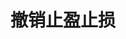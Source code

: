 ---
title: 撤销止盈止损
position_number: 8
type: post
description: /az/future/trade/v1/entrust/cancel-profit-stop
remark: Content-Type = application/x-www-form-urlencoded && application/json
parameters:
    -
        name: profitId
        type: integer
        mandatory: true
        default: N/A
        description: 止盈止损id
        ranges:
content_markdown: |-
                #### **限流规则**

                200/s/apikey
left_code_blocks:
    -
        code_block: "public void getKLine() {\r\n\tString text = HttpUtil.get(URL + \"/data/api/az/future/trade/v1/getKLine?market=btc_usdt&type=1min&since=0\");\r\n\tSystem.out.println(text);\r\n}"
        title: Java
        language: java
right_code_blocks:
    - code_block: |-
        {
          "error": {
            "code": "",
            "msg": ""
          },
          "msgInfo": "",
          "result": true,
          "returnCode": 0
        }
      title: Response
      language: json
---